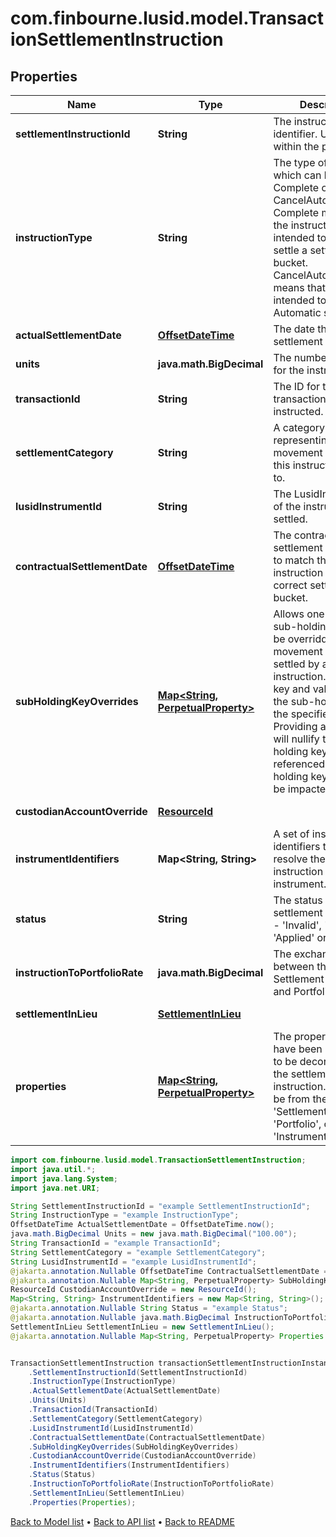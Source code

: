 # com.finbourne.lusid.model.TransactionSettlementInstruction

## Properties

Name | Type | Description | Notes
------------ | ------------- | ------------- | -------------
**settlementInstructionId** | **String** | The instruction identifier. Unique within the portfolio. | [default to String]
**instructionType** | **String** | The type of instruction which can be Complete or CancelAutomatic. Complete means that the instruction is intended to completely settle a settlement bucket. CancelAutomatic means that it is intended to cancel Automatic settlement. | [default to String]
**actualSettlementDate** | [**OffsetDateTime**](OffsetDateTime.md) | The date that settlement takes place. | [default to OffsetDateTime]
**units** | **java.math.BigDecimal** | The number of units for the instruction. | [default to java.math.BigDecimal]
**transactionId** | **String** | The ID for the transaction being instructed. | [default to String]
**settlementCategory** | **String** | A category representing the set of movement types that this instruction applies to. | [default to String]
**lusidInstrumentId** | **String** | The LusidInstrumentId of the instrument being settled. | [default to String]
**contractualSettlementDate** | [**OffsetDateTime**](OffsetDateTime.md) | The contractual settlement date. Used to match the instruction to the correct settlement bucket. | [optional] [default to OffsetDateTime]
**subHoldingKeyOverrides** | [**Map&lt;String, PerpetualProperty&gt;**](PerpetualProperty.md) | Allows one or more sub-holding keys to be overridden for any movement being settled by an instruction. Providing a key and value will set the sub-holding key to the specified value; Providing a key only will nullify the sub-holding key. Not referenced sub-holding keys will not be impacted.  | [optional] [default to Map<String, PerpetualProperty>]
**custodianAccountOverride** | [**ResourceId**](ResourceId.md) |  | [optional] [default to ResourceId]
**instrumentIdentifiers** | **Map&lt;String, String&gt;** | A set of instrument identifiers that can resolve the settlement instruction to a unique instrument. | [default to Map<String, String>]
**status** | **String** | The status of the settlement instruction - &#39;Invalid&#39;, &#39;Rejected&#39; &#39;Applied&#39; or &#39;Orphan&#39;. | [optional] [default to String]
**instructionToPortfolioRate** | **java.math.BigDecimal** | The exchange rate between the Settlement Instruction and Portfolio. | [optional] [default to java.math.BigDecimal]
**settlementInLieu** | [**SettlementInLieu**](SettlementInLieu.md) |  | [optional] [default to SettlementInLieu]
**properties** | [**Map&lt;String, PerpetualProperty&gt;**](PerpetualProperty.md) | The properties which have been requested to be decorated onto the settlement instruction. These will be from the &#39;SettlementInstruction&#39;, &#39;Portfolio&#39;, or &#39;Instrument&#39; domains. | [optional] [default to Map<String, PerpetualProperty>]

```java
import com.finbourne.lusid.model.TransactionSettlementInstruction;
import java.util.*;
import java.lang.System;
import java.net.URI;

String SettlementInstructionId = "example SettlementInstructionId";
String InstructionType = "example InstructionType";
OffsetDateTime ActualSettlementDate = OffsetDateTime.now();
java.math.BigDecimal Units = new java.math.BigDecimal("100.00");
String TransactionId = "example TransactionId";
String SettlementCategory = "example SettlementCategory";
String LusidInstrumentId = "example LusidInstrumentId";
@jakarta.annotation.Nullable OffsetDateTime ContractualSettlementDate = OffsetDateTime.now();
@jakarta.annotation.Nullable Map<String, PerpetualProperty> SubHoldingKeyOverrides = new Map<String, PerpetualProperty>();
ResourceId CustodianAccountOverride = new ResourceId();
Map<String, String> InstrumentIdentifiers = new Map<String, String>();
@jakarta.annotation.Nullable String Status = "example Status";
@jakarta.annotation.Nullable java.math.BigDecimal InstructionToPortfolioRate = new java.math.BigDecimal("100.00");
SettlementInLieu SettlementInLieu = new SettlementInLieu();
@jakarta.annotation.Nullable Map<String, PerpetualProperty> Properties = new Map<String, PerpetualProperty>();


TransactionSettlementInstruction transactionSettlementInstructionInstance = new TransactionSettlementInstruction()
    .SettlementInstructionId(SettlementInstructionId)
    .InstructionType(InstructionType)
    .ActualSettlementDate(ActualSettlementDate)
    .Units(Units)
    .TransactionId(TransactionId)
    .SettlementCategory(SettlementCategory)
    .LusidInstrumentId(LusidInstrumentId)
    .ContractualSettlementDate(ContractualSettlementDate)
    .SubHoldingKeyOverrides(SubHoldingKeyOverrides)
    .CustodianAccountOverride(CustodianAccountOverride)
    .InstrumentIdentifiers(InstrumentIdentifiers)
    .Status(Status)
    .InstructionToPortfolioRate(InstructionToPortfolioRate)
    .SettlementInLieu(SettlementInLieu)
    .Properties(Properties);
```


[Back to Model list](../README.md#documentation-for-models) &#8226; [Back to API list](../README.md#documentation-for-api-endpoints) &#8226; [Back to README](../README.md)
